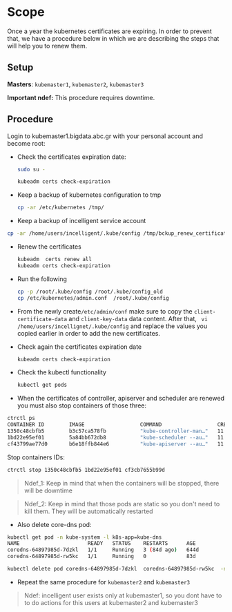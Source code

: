 # Scope

Once a year the kubernetes certificates are expiring. In order to prevent that, we have a procedure below in which we are describing the steps that will help you to renew them.

## Setup
**Masters**: `kubemaster1`, `kubemaster2`, `kubemaster3`

**Important ndef:** This procedure requires downtime.

## Procedure

Login to kubemaster1.bigdata.abc.gr with your personal account and become root:

- Check the certificates expiration date:
 
    ```bash
    sudo su -
    
    kubeadm certs check-expiration
    ```

- Keep a backup of kubernetes configuration to tmp 
    ```bash
    cp -ar /etc/kubernetes /tmp/
    ```

- Keep a backup of incelligent service account

```bash
cp -ar /home/users/incelligent/.kube/config /tmp/bckup_renew_certificates/
```

- Renew the certificates
    ```bash
    kubeadm  certs renew all
    kubeadm certs check-expiration
    ```

- Run the following
    ```bash
    cp -p /root/.kube/config /root/.kube/config_old
    cp /etc/kubernetes/admin.conf  /root/.kube/config
    ```

- From the newly create`/etc/admin/conf` make sure to copy the `client-certificate-data` and `client-key-data` data content. After that, ` vi /home/users/incellignet/.kube/config` and replace the values you copied earlier in order to add the new certificates.

- Check again the certificates expiration date
    ```bash
    kubeadm certs check-expiration
   ```

- Check the kubectl functionality
    ```bash
    kubectl get pods
    ```

- When the certificates of controller, apiserver and scheduler are renewed you must also stop containers of those three:

```bash
ctrctl ps
CONTAINER ID        IMAGE                  COMMAND                  CREATED             STATUS              PORTS               NAMES
1350c48cbfb5        b3c57ca578fb           "kube-controller-man…"   11 minutes ago      Up 11 minutes                           k8s_kube-controller-manager_kube-controller-manager-cti-cx1_kube-system_9eb854fb973ddd6df55fb792a2fbf743_9
1bd22e95ef01        5a84bb672db8           "kube-scheduler --au…"   11 minutes ago      Up 11 minutes                           k8s_kube-scheduler_kube-scheduler-cti-cx1_kube-system_649aa160f1bd0840b2bb0f70b6493f99_9
cf43799ae77d0       b6e18ffb844e6          "kube-apiserver --au…"   11 minutes ago      Up 11 minutes                 
```

Stop containers IDs:

```bash
ctrctl stop 1350c48cbfb5 1bd22e95ef01 cf3cb7655b99d
```

> Ndef_1: Keep in mind that when the containers will be stopped, there will be downtime

> Ndef_2: Keep in mind that those pods are static so you don't need to kill them. They will be automatically restarted

- Also delete core-dns pod:

```bash
kubectl get pod -n kube-system -l k8s-app=kube-dns
NAME                      READY   STATUS    RESTARTS      AGE
coredns-64897985d-7dzkl   1/1     Running   3 (84d ago)   644d
coredns-64897985d-rw5kc   1/1     Running   0             83d
```

```bash
kubectl delete pod coredns-64897985d-7dzkl  coredns-64897985d-rw5kc  -n kube-system
```

- Repeat the same procedure for `kubemaster2` and `kubemaster3`


> Ndef: incelligent user exists only at kubemaster1, so you dont have to to do actions for this users at kubemaster2 and kubemaster3